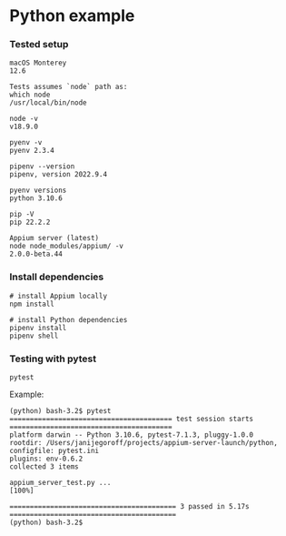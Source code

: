 # Python example

### Tested setup

```
macOS Monterey
12.6
```
```
Tests assumes `node` path as:
which node
/usr/local/bin/node

node -v
v18.9.0
```
```
pyenv -v
pyenv 2.3.4
```
```
pipenv --version
pipenv, version 2022.9.4
```
```
pyenv versions
python 3.10.6
```
```
pip -V
pip 22.2.2
```
```
Appium server (latest)
node node_modules/appium/ -v
2.0.0-beta.44
```

### Install dependencies

```
# install Appium locally
npm install
```
```
# install Python dependencies
pipenv install
pipenv shell
```

### Testing with pytest

```
pytest
```
Example:
```
(python) bash-3.2$ pytest
======================================== test session starts ========================================
platform darwin -- Python 3.10.6, pytest-7.1.3, pluggy-1.0.0
rootdir: /Users/janijegoroff/projects/appium-server-launch/python, configfile: pytest.ini
plugins: env-0.6.2
collected 3 items

appium_server_test.py ...                                                                     [100%]

========================================= 3 passed in 5.17s =========================================
(python) bash-3.2$
```
